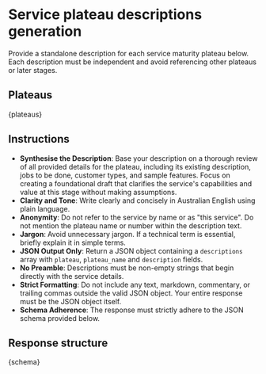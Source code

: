 # Service plateau descriptions generation

Provide a standalone description for each service maturity plateau below. Each description must be independent and avoid referencing other plateaus or later stages.

## Plateaus

{plateaus}

## Instructions

- **Synthesise the Description**: Base your description on a thorough review of all provided details for the plateau, including its existing description, jobs to be done, customer types, and sample features. Focus on creating a foundational draft that clarifies the service's capabilities and value at this stage without making assumptions.
- **Clarity and Tone**: Write clearly and concisely in Australian English using plain language.
- **Anonymity**: Do not refer to the service by name or as "this service". Do not mention the plateau name or number within the description text.
- **Jargon**: Avoid unnecessary jargon. If a technical term is essential, briefly explain it in simple terms.
- **JSON Output Only**: Return a JSON object containing a `descriptions` array with `plateau`, `plateau_name` and `description` fields.
- **No Preamble**: Descriptions must be non-empty strings that begin directly with the service details.
- **Strict Formatting**: Do not include any text, markdown, commentary, or trailing commas outside the valid JSON object. Your entire response must be the JSON object itself.
- **Schema Adherence**: The response must strictly adhere to the JSON schema provided below.

## Response structure

{schema}
